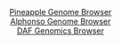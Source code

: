 <div id="Pineapple_Genome_Browser" align="center">
  <a href="https://igv.org/app/?sessionURL=blob:zZNba9swGIb_i6BlA8eW5cQnCCNN0zbLiTVNs7YUIzuyo82WFEl22oT896llYzcdNBcbA19IHzq836PHe9AQqShnIAbIdju26wILqDXfznElSjLFFVEgznGpiAUkyYkkLCMg3oMcK40X12Ozc621ULHjUC1aFWYFt5Vn4wrvOMNbZWe8cvq8LHHKJdZcKudM4oY7tGhaW5JiIWxzt2d3nBXW2MGlWHOmuCMIK5KtOS_5VUoKwnhFkqouNX0NkJg8JuPKzvGn3nLeyzKi1Ig8D1fd3mjYu_UGi_tLv3._mF0tF_7ydE4LhnUtSfe8SHc3iKN5O8on36Bu.qJ9KbLb8w088c5PB0.CSqK6buCGXthph74BQ9mKPP1PPZuPHtn3CTobNfjGJ2bAhgxNGB9_dSdyVA2bzbT3h94PFih5VhsXQLaWQexCy4O.1UF.62XohhaEkSEkOQXxw6MFtMTZd7P8YQ_0szDGAEU29as8FuByRSSIWxGEgRtFqNMO2jCK3IO1B7Us_x7ei8V1FEDUQ8hPclpqo_MqUUwoGzNmN1luF7sjeabh7jPLZ7Q5QRe1nkbV1XRyt9M1C1UVvkkzMATM5a.PaFp9T6Z_4t57gtg6PVY4vB7NxkHb6Lb0xB1i5ZerzQD3aXP3NHj7V3sBdBycnMsKa7PeVMz0p3ENlhQzbQoNVTSlJdXPS8ORb0HsIs.ICzJecmMikEX6AVrQcjvw429BvcPj4Qc-">Pineapple Genome Browser</a>
</div>
<div id="Alphonso_Genome_Browser" align="center">
  <a href="https://igv.org/app/?sessionURL=blob:zZJdb5swFIb_i6VWm0QAQwgFqZqg7bK0VdolItlSVciAIV6NTW0DpVH..7xq025WqbnYNMkX9pE_3vP42YEOC0k4AyFwTOiZEAIDyC3vl6huKJ6jGksQlohKbACBSywwyzEId6BEUqFkca1PbpVqZGhZRDWjGrGKm9I1UY2eOUO9NHNeW2ecUpRxgRQX0ooF6rhFqm7U4ww1janfdk3PKpBCFqLNljPJrQazKu31femvUlphxmuc1i1V5CVAqvPojIVZog_RehnlOZbyCg.z4jS6mkUr9yLZTCdnm.Tm0zqZrI.XpGJItQKfOlOeZEdOzKP5gEqvHW.G5YpN8fjL6uvDkXt.fPHUEIHlKfThiXviTRxHoyGswE__U9d6kAM7V4JfPrey7On2YTUfX8pN_A21VddcR6_0vTcA5XmrTQD5VvghtA3XnhieMxn9mMITw7YDTUdwAsK7ewMogfIHvf1uB9TQaF.AxI_tizoG4KLAAoSjwLZ9GASON_bHdhDAvbEDraB_D.3HZBH4thM5ziQtCVVa5iKVrJEmYszs8tKsng9kqQWaiyTObs_jiLrdkE37r1P_xm_ywZ39kaarCejHXz5Qt_qWTP_Eu7cEMVV2qGzeLXyMF1m8_YzWg8c2Bd3M4DCr.0X.Kp7D0JRc1Ejp_bqilz9965AgiCld6IgkGaFEDWtNkfcghI6rtQU5p1x7CESVvbMN24Ce_f63nu7.fv8d">Alphonso Genome Browser</a>
</div>


<div id="DAF_Genomics_Browser" align="center">
  <a href="https://igv.org/app/?sessionURL=blob:tZFra9swFIb_i2D95Psljg1hmLZrQ9JuJHUNLSWc2MexW9lSJblJFvLfJ9yOwS6MQQeSkDiX99V5DuQFhWxYRxLiWW5ouS4xiKzZdgktp3gNLUqSVEAlGkRghQK7AklyIBVIBdliritrpbhMbLuEytxgx9qmkJb0LeCmZL2qUaeangUtfGUdbKVVsFYnK7CB8pp1ktlQFCil6dgcu81qC_r4HlsNLXHV9lQ1g.pKm9DGSqsC7bbpStz9xch_UNar.Zjmy3Son.F.Wk7S2TS99c.zu4vR6V32.TLPRvnJstl0oHqBE7eF_Ln6Qvdr9hhO8yuH5vOns4spXjkf_LOT8x1vBMqJG7ljfxyGYUCOBqGs6DUCUtTCTdzAiLyx4QWB.Xb1w5GegWANSe4fDKIEFE86_f5A1J5rUETicz8wMwgTJQqSmLHjRG4ce2EQBU4cu0fjQHpB35nkp2wRR46Xet7IWkOr9auGDuPTQr8G3wvjT531_ldMgZgDzU8fqx2_5vNbfrnYpjfObA0B.y2mULv_47cqJlpQOvT6fIMCVKu12KkfVPzjw_Eb">DAF Genomics Browser</a>
</div>
